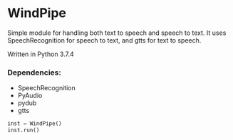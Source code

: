 # WindPipe

Simple module for handling both text to speech and speech to text. It uses SpeechRecognition for speech to text, and gtts for text to speech.

Written in Python 3.7.4

### Dependencies:

* SpeechRecognition
* PyAudio
* pydub
* gtts

```python
inst = WindPipe()
inst.run()
```